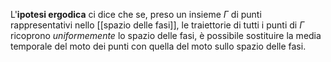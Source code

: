 L'**ipotesi ergodica** ci dice che se, preso un insieme $\Gamma$ di punti rappresentativi nello [[spazio delle fasi]], le traiettorie di tutti i punti di $\Gamma$ ricoprono *uniformemente* lo spazio delle fasi, è possibile sostituire la media temporale del moto dei punti con quella del moto sullo spazio delle fasi.